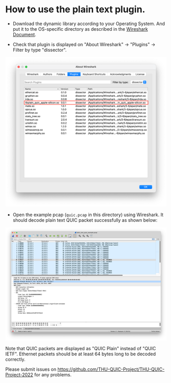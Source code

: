 # How to use the plain text plugin.

* Download the dynamic library according to your Operating System. And put it to the OS-specific directory as described in the [Wireshark Document](https://www.wireshark.org/docs/wsug_html_chunked/ChPluginFolders.html).

* Check that plugin is displayed on "About Wireshark" -> "Plugins" -> Filter by type "dissector".

![Plugin Loaded Successfully](./plugin_load.png)

* Open the example pcap (`quic.pcap` in this directory) using Wireshark. It should decode plain text QUIC packet successfully as shown below:

![Plain QUIC Example](./plain_quic_example.png)

Note that QUIC packets are displayed as "QUIC Plain" instead of "QUIC IETF". Ethernet packets should be at least 64 bytes long to be decoded correctly.

Please submit issues on https://github.com/THU-QUIC-Project/THU-QUIC-Project-2022 for any problems.